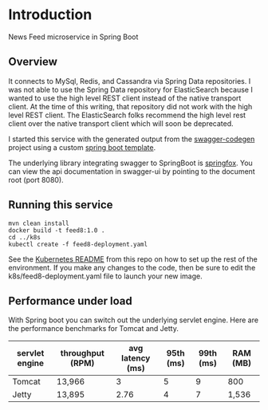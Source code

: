 # Introduction

News Feed microservice in Spring Boot 

## Overview  

It connects to MySql, Redis, and Cassandra via Spring Data repositories. I was not able to use the Spring Data repository for ElasticSearch because I wanted to use the high level REST client instead of the native transport client. At the time of this writing, that repository did not work with the high level REST client. The ElasticSearch folks recommend the high level rest client over the native transport client which will soon be deprecated.

I started this service with the generated output from the [swagger-codegen](https://github.com/swagger-api/swagger-codegen) project using a custom [spring boot template](https://github.com/gengstrand/clojure-news-feed/tree/master/server/swagger/templates/springboot).

The underlying library integrating swagger to SpringBoot is [springfox](https://github.com/springfox/springfox). You can view the api documentation in swagger-ui by pointing to the document root (port 8080).

## Running this service

```
mvn clean install
docker build -t feed8:1.0 .
cd ../k8s
kubectl create -f feed8-deployment.yaml
```

See the [Kubernetes README](https://github.com/gengstrand/clojure-news-feed/tree/master/server/k8s) from this repo on how to set up the rest of the environment. If you make any changes to the code, then be sure to edit the k8s/feed8-deployment.yaml file to launch your new image.

## Performance under load

With Spring boot you can switch out the underlying servlet engine. Here are the performance benchmarks for Tomcat and Jetty.

| servlet engine | throughput (RPM) | avg latency (ms) | 95th (ms) | 99th (ms) | RAM (MB) |
|----------------|------------------|------------------|-----------|-----------|----------|
| Tomcat         | 13,966           | 3                | 5         | 9         | 800      |
| Jetty          | 13,895           | 2.76             | 4         | 7         | 1,536    |
 


